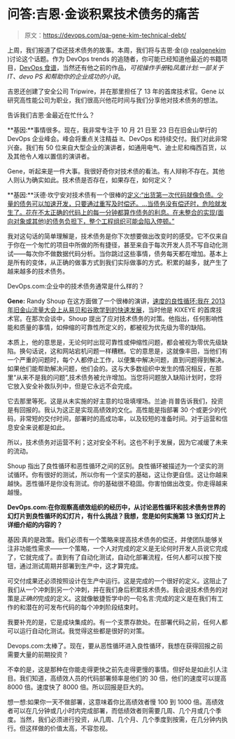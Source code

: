 # 问答:吉恩·金谈积累技术债务的痛苦

> 原文：<https://devops.com/qa-gene-kim-technical-debt/>

上周，我们报道了偿还技术债务的故事。本周，我们将与吉恩·金(@ [realgenekim](https://twitter.com/realgenekim) )讨论这个话题。作为 DevOps trends 的追随者，你可能已经知道他最近的书籍项目，[DevOps 食谱](http://itrevolution.com/books/devops-cookbook/)，当然还有他之前的作品，*可视操作手册*和*凤凰计划:一部关于 IT、devo PS 和帮助你的企业成功的小说*。

吉恩还创建了安全公司 Tripwire，并在那里担任了 13 年的首席技术官。Gene 以研究高性能公司为职业，我们很高兴他花时间与我们分享他对技术债务的想法。

告诉我们吉恩·金最近在忙什么？

**基因:**事情很多。现在，我非常专注于 10 月 21 日至 23 日在旧金山举行的 DevOps 企业峰会。峰会将重点关注精益 it、DevOps 和持续交付。我们对此非常兴奋。我们有 50 位来自大型企业的演讲者，如通用电气、迪士尼和梅西百货，以及其他令人难以置信的演讲者。

Gene，听起来是一件大事。我很好奇你对技术债的看法。有人辩称不存在。其他人则认为确实如此。技术债是否存在，如果存在，如何定义？

**基因:**沃德·坎宁安对技术债有一个很棒的[定义:“出货第一次代码就像负债。少量的债务可以加速开发，只要通过重写及时偿还。…当债务没有偿还时，危险就发生了。花在不太正确的代码上的每一分钟都算作债务的利息。在未整合的实现(面向对象或其他)的债务负担下，整个工程组织可能会陷入停顿。”](https://en.wikipedia.org/wiki/Technical_debt)

我对这句话的简单理解是，技术债务是你下次想要做出改变时的感受。它不仅来自于你在一个匆忙的项目中所做的所有捷径，甚至来自于每次开发人员不写自动化测试——每次你不做数据代码分析。当你跳过这些事情，债务每天都在增加。基本上是所有的变体，从正确的做事方式到我们实际做事的方式。积累的越多，就产生了越来越多的技术债务。

DevOps.com:企业中的技术债务通常是什么样的？

**Gene:** Randy Shoup 在这方面做了一个很棒的演讲，[速度的良性循环:我在 2013 年旧金山流量大会上从易贝和谷歌学到的快速发展](https://www.youtube.com/watch?v=EwLBoRyXTOI)，当时他是 KIXEYE 的首席技术官。在那次会谈中，Shoup 提出了应对技术债务的对策。他指出，任何影响性能和质量的事情，如伸缩的可靠性所定义的，都被视为优先级为零的缺陷。

本质上，他的意思是，无论何时出现可靠性或伸缩性问题，都会被视为零优先级缺陷。换句话说，这和网站宕机问题一样糟糕。它的意思是，这就像丰田，当他们有一个严重的问题时，每个人都停止工作，以便集中解决问题，直到问题得到解决。如果他们能帮助解决问题，他们会的。这与大多数组织中发生的情况相反，在那里“从来不是我的问题”,技术债务被允许增加。当您将问题放入缺陷计划时，您将它放入安全补救队列中，但是它永远不会完成。

它去那里等死。这是从未实施的好主意的垃圾填埋场。兰迪·肖普告诉我们，投资是有回报的。我认为这正是实现高绩效的文化。高性能是指部署 30 个或更少的代码，非常短的交付时间，部署时的高成功率，以及较短的准备时间。对于运营和信息安全来说都是如此。

所以，技术债务对运营不利；这对安全不利。这也不利于发展，因为它减缓了未来的流动。

Shoup 指出了良性循环和恶性循环之间的区别。良性循环被描述为一个坚实的测试循环。你有很好的测试，所以你有一个坚实的基础，这让你更自信。这让你越来越快。恶性循环是你没有测试。你的基础很不稳固。你害怕做出改变。你走得越来越慢。

**DevOps.com:在你观察高绩效组织的经历中，从讨论恶性循环和技术债务世界的幻灯片到良性循环的幻灯片，有什么挑战？我想，您是如何实施第 13 张幻灯片上详细介绍的内容的？**

基因:真的是政策。我们必须有一个策略来提高技术债务的偿还，并使团队能够关注非功能性需求——一个策略，一个人对完成的定义是无论何时开发人员说它完成了，它就完成了。直到有了自动化测试，自动化部署流程，任何人都可以按下按钮，通过测试周期并部署到生产中，这才算完成。

可交付成果还必须按照设计在生产中运行。这是完成的一个很好的定义。这阻止了我们从一个冲刺到另一个冲刺，并在我们身后积累技术债务。我会说技术债务的对策是*正确的*完成的定义。这就像敏捷哲学中的一句名言:完成的定义是在我们有工作的和潜在的可发布代码的每个冲刺阶段结束时。

我要补充的是，它是成块集成的。有一个支票存款处。在部署代码之前，任何人都可以运行自动化测试。我觉得这些都是很好的对策。

Devops.com:太棒了。现在，要从恶性循环进入良性循环，我想在获得回报之前需要大量的前期投资？

不幸的是，这是那种在你能走得更快之前先走得更慢的事情。但好处是如此引人注目。我们知道，高绩效人员的代码部署频率是他们的 30 倍，他们的速度可以提高 8000 倍。速度快了 8000 倍。所以回报是巨大的。

想一想:如果你一天不做部署，这意味着你比高绩效者慢 100 到 1000 倍。高绩效者可以在几分钟或几小时内完成部署，而低绩效者则需要几周、几个月或几个季度。当然，我们必须进行投资，从几周、几个月、几个季度到按需，在几分钟内执行。但这样做的价值太高，不容忽视。